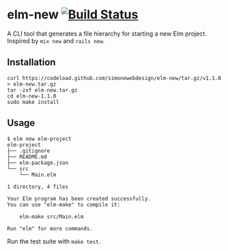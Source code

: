 # elm-new [![Build Status](https://travis-ci.org/simonewebdesign/elm-new.svg?branch=master)](https://travis-ci.org/simonewebdesign/elm-new)

A CLI tool that generates a file hierarchy for starting a new Elm project. Inspired by `mix new` and `rails new`.

## Installation

```
curl https://codeload.github.com/simonewebdesign/elm-new/tar.gz/v1.1.0 > elm-new.tar.gz
tar -zxf elm-new.tar.gz
cd elm-new-1.1.0
sudo make install
```

## Usage

```
$ elm new elm-project
elm-project
├── .gitignore
├── README.md
├── elm-package.json
└── src
    └── Main.elm

1 directory, 4 files

Your Elm program has been created successfully.
You can use "elm-make" to compile it:

    elm-make src/Main.elm

Run "elm" for more commands.
```

Run the test suite with `make test`.
